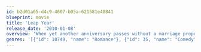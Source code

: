 ```yaml
---
id: b2d01a65-d4c9-4607-b05a-621581e40841
blueprint: movie
title: 'Leap Year'
release_date: '2010-01-08'
overview: 'When yet another anniversary passes without a marriage proposal from her boyfriend, Anna decides to take action. Aware of a Celtic tradition that allows women to pop the question on Feb. 29, she plans to follow her lover to Dublin and ask him to marry her. Fate has other plans, however, and Anna winds up on the other side of the Emerald Isle with handsome, but surly, Declan -- an Irishman who may just lead Anna down the road to true love.'
genres: '[{"id": 10749, "name": "Romance"}, {"id": 35, "name": "Comedy"}]'
---
```

